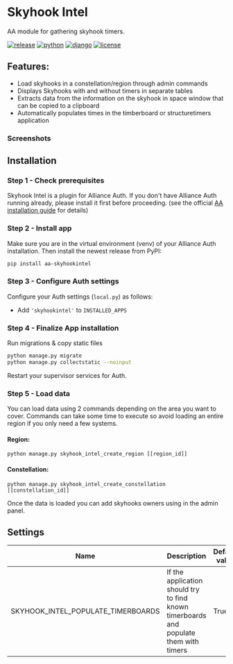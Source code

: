 # Skyhook Intel

AA module for gathering skyhook timers.

[![release](https://img.shields.io/pypi/v/aa-skyhookintel?label=release)](https://pypi.org/project/aa-skyhookintel/)
[![python](https://img.shields.io/pypi/pyversions/aa-skyhookintel)](https://pypi.org/project/aa-skyhookintel/)
[![django](https://img.shields.io/pypi/djversions/aa-skyhookintel?label=django)](https://pypi.org/project/aa-skyhookintel/)
[![license](https://img.shields.io/badge/license-MIT-green)](https://gitlab.com/r0kym/aa-skyhookintel/-/blob/master/LICENSE)

## Features:

- Load skyhooks in a constellation/region through admin commands
- Displays Skyhooks with and without timers in separate tables
- Extracts data from the information on the skyhook in space window that can be copied to a clipboard
- Automatically populates times in the timberboard or structuretimers application

### Screenshots

## Installation

### Step 1 - Check prerequisites

Skyhook Intel is a plugin for Alliance Auth. If you don't have Alliance Auth running already, please install it first before proceeding. (see the official [AA installation guide](https://allianceauth.readthedocs.io/en/latest/installation/auth/allianceauth/) for details)

### Step 2 - Install app

Make sure you are in the virtual environment (venv) of your Alliance Auth installation. Then install the newest release from PyPI:

```bash
pip install aa-skyhookintel
```

### Step 3 - Configure Auth settings

Configure your Auth settings (`local.py`) as follows:

- Add `'skyhookintel'` to `INSTALLED_APPS`

### Step 4 - Finalize App installation

Run migrations & copy static files

```bash
python manage.py migrate
python manage.py collectstatic --noinput
```

Restart your supervisor services for Auth.

### Step 5 - Load data

You can load data using 2 commands depending on the area you want to cover.
Commands can take some time to execute so avoid loading an entire region if you only need a few systems.

#### Region:

```shell
python manage.py skyhook_intel_create_region [[region_id]]
```

#### Constellation:

```shell
python manage.py skyhook_intel_create_constellation [[constellation_id]]
```

Once the data is loaded you can add skyhooks owners using in the admin panel.

## Settings

| Name                               | Description                                                                           | Default value |
|------------------------------------|---------------------------------------------------------------------------------------|---------------|
| SKYHOOK_INTEL_POPULATE_TIMERBOARDS | If the application should try to find known timerboards and populate them with timers | True          |
